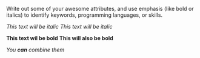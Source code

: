 Write out some of your awesome attributes, and use emphasis (like bold or italics) to identify keywords, programming languages, or skills. 

*This text will be italic*
_This text will be italic_

**This text wil be bold**
__This will also be bold__

_You **can** combine them_
